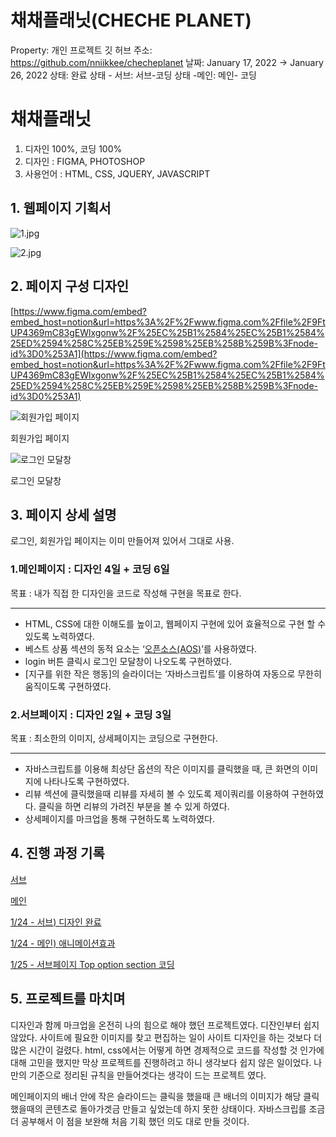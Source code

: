 # 채채플래닛(CHECHE PLANET)

Property: 개인 프로젝트
깃 허브 주소: https://github.com/nniikkee/checheplanet
날짜: January 17, 2022 → January 26, 2022
상태: 완료
상태 - 서브: 서브-코딩
상태 -메인: 메인- 코딩

# 채채플래닛

1. 디자인 100%, 코딩 100%
2. 디자인 : FIGMA, PHOTOSHOP
3. 사용언어 : HTML, CSS, JQUERY, JAVASCRIPT

## 1. 웹페이지 기획서

![1.jpg](README/1.jpg)

![2.jpg](README/2.jpg)

## 2. 페이지 구성 디자인

[https://www.figma.com/embed?embed_host=notion&url=https%3A%2F%2Fwww.figma.com%2Ffile%2F9FtUP4369mC83gEWlxgonw%2F%25EC%25B1%2584%25EC%25B1%2584%25ED%2594%258C%25EB%259E%2598%25EB%258B%259B%3Fnode-id%3D0%253A1](https://www.figma.com/embed?embed_host=notion&url=https%3A%2F%2Fwww.figma.com%2Ffile%2F9FtUP4369mC83gEWlxgonw%2F%25EC%25B1%2584%25EC%25B1%2584%25ED%2594%258C%25EB%259E%2598%25EB%258B%259B%3Fnode-id%3D0%253A1)

![회원가입 페이지](README/join.png)

회원가입 페이지

![로그인 모달창](README/ddd.png)

로그인 모달창

## 3. 페이지 상세 설명

로그인, 회원가입 페이지는 이미 만들어져 있어서 그대로 사용.

### 1.**메인페이지 : 디자인 4일 + 코딩 6일**

목표 : 내가 직접 한 디자인을 코드로 작성해 구현을 목표로 한다.

---

- HTML, CSS에 대한 이해도를 높이고, 웹페이지 구현에 있어 효율적으로 구현 할 수있도록 노력하였다.
- 베스트 상품 섹션의 동적 요소는 ‘[오픈소스(AOS)](https://github.com/michalsnik/aos.git)’를 사용하였다.
- login 버튼 클릭시 로그인 모달창이 나오도록 구현하였다.
- [지구를 위한 작은 행동]의 슬라이더는 ‘자바스크립트’를 이용하여 자동으로 무한히 움직이도록 구현하였다.

### 2.서브페이지 : 디**자인 2일 + 코딩 3일**

목표 : 최소한의 이미지, 상세페이지는 코딩으로 구현한다.

---

- 자바스크립트를 이용해 최상단 옵션의 작은 이미지를 클릭했을 때, 큰 화면의 이미지에 나타나도록 구현하였다.
- 리뷰 섹션에 클릭했을때 리뷰를 자세히 볼 수 있도록 제이쿼리를 이용하여 구현하였다.
클릭을 하면 리뷰의 가려진 부분을 볼 수 있게 하였다.
- 상세페이지를 마크업을 통해 구현하도록 노력하였다.

## 4. 진행 과정 기록

[서브](https://www.notion.so/264ab3d0335946858616029d5b723cd7)

[메인](https://www.notion.so/9327f3ed7841472fa11c60a46d7c5959)

[1/24 - 서브) 디자인 완료](https://www.notion.so/1-24-7e20b91c47f546c1a703db42aad99c2b)

[1/24 - 메인) 애니메이션효과](https://www.notion.so/1-24-ab9a1b08822246e8b92894a01d2878a1)

[1/25 - 서브페이지 Top option section 코딩](https://www.notion.so/1-25-Top-option-section-f931fbc9bc5841209a393bc0da01f9e3)

## 5. 프로젝트를 마치며

디자인과 함께 마크업을 온전히 나의 힘으로 해야 했던 프로젝트였다. 디잔인부터 쉽지 않았다. 사이트에 필요한 이미지를 찾고 편집하는 일이 사이트 디자인을 하는 것보다 더 많은 시간이 걸렸다.
html, css에서는 어떻게 하면 경제적으로 코드를 작성할 것 인가에 대해 고민을 했지만 막상 프로젝트를 진행하려고 하니 생각보다 쉽지 않은 일이었다. 나만의 기준으로 정리된 규칙을 만들어겟다는
생각이 드는 프로젝트 였다. 

메인페이지의 배너 안에  작은 슬라이드는 클릭을 했을때 큰 배너의 이미지가 해당 클릭했을때의 콘텐츠로 돌아가겟금 만들고 싶었는데 하지 못한 상태이다. 자바스크립를 조금 더 공부해서 이 점을 
보완해 처음 기획 했던 의도 대로 만들 것이다.
